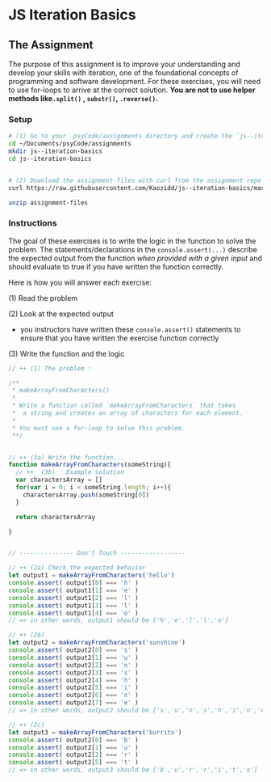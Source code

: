 # JS Iteration Basics

## The Assignment

The purpose of this assignment is to improve your understanding and develop your skills with iteration, one of the foundational concepts of programming and software development. For these exercises, you will need to use for-loops to arrive at the correct solution. **You are not to use helper methods like`.split()` , `substr()`, `.reverse()`.**


### Setup
```sh
# (1) Go to your  psyCode/assignments directory and create the `js--iteration-basics` folder for this assignment
cd ~/Documents/psyCode/assignments
mkdir js--iteration-basics
cd js--iteration-basics


# (2) Download the assignment-files with curl from the assignment repo and unzip
curl https://raw.githubusercontent.com/Kaozidd/js--iteration-basics/master/assignment-files.zip > assignment-files.zip

unzip assignment-files
```

### Instructions

The goal of these exercises is to write the logic in the function to solve the problem.   The statements/declarations in the `console.assert(...)` describe the expected output from the function *when provided with a given input* and should evaluate to true if you have written the function correctly.

Here is how you will answer each exercise:

(1) Read the problem

(2) Look at the expected output
- you instructors have written these `console.assert()` statements to ensure that you have written the exercise function correctly

(3) Write the function and the logic

```js
// ++ (1) The problem :

/**
 * makeArrayFromCharacters()
 *
 * Write a function called `makeArrayFromCharacters` that takes
 *  a string and creates an array of characters for each element.
 *
 * You must use a for-loop to solve this problem.
 **/


// ++ (3a) Write the function...
function makeArrayFromCharacters(someString){
  // ++  (3b)   Example solution
  var charactersArray = []
  for(var i = 0; i < someString.length; i++){
    charactersArray.push(someString[0])
  }

  return charactersArray

}


// --------------- Don't Touch ------------------

// ++ (2a) Check the expected behavior
let output1 = makeArrayFromCharacters('hello')
console.assert( output1[0] === 'h' )
console.assert( output1[1] === 'e' )
console.assert( output1[2] === 'l' )
console.assert( output1[3] === 'l' )
console.assert( output1[4] === 'o' )
// => in other words, output1 should be ['h','e','l','l','o']

// ++ (2b)
let output2 = makeArrayFromCharacters('sunshine')
console.assert( output2[0] === 's' )
console.assert( output2[1] === 'u' )
console.assert( output2[2] === 'n' )
console.assert( output2[3] === 's' )
console.assert( output2[4] === 'h' )
console.assert( output2[5] === 'i' )
console.assert( output2[6] === 'n' )
console.assert( output2[7] === 'e' )
// => in other words, output2 should be ['s','u','n','s','h','i','n','e']

// ++ (2c)
let output3 = makeArrayFromCharacters('burrito')
console.assert( output2[0] === 'b' )
console.assert( output2[1] === 'u' )
console.assert( output2[2] === 'r' )
console.assert( output2[5] === 't' )
// => in other words, output3 should be ['b','u','r','r','i','t','o']

```
